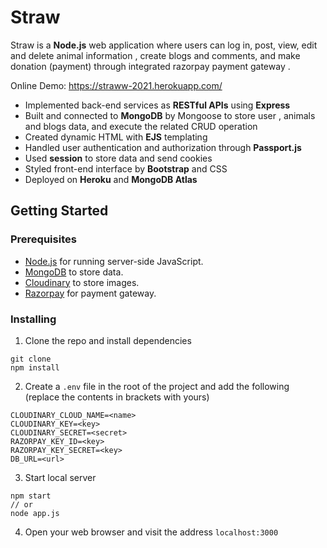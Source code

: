 
# Straw
Straw is a **Node.js** web application where users can log in, post, view, edit and delete animal information , create blogs and comments, and make donation (payment) through integrated razorpay payment gateway .  
  
Online Demo: https://straww-2021.herokuapp.com/  


* Implemented back-end services as **RESTful APIs** using **Express**
* Built and connected to **MongoDB** by Mongoose to store user , animals and blogs data, and execute the related CRUD operation
* Created dynamic HTML with **EJS** templating
* Handled user authentication and authorization through **Passport.js**
* Used **session** to store data and send cookies
* Styled front-end interface by **Bootstrap** and CSS
* Deployed on **Heroku** and **MongoDB Atlas**

## Getting Started  
### Prerequisites
* [Node.js](https://nodejs.org/en/) for running server-side JavaScript.  
* [MongoDB](https://www.mongodb.com/3) to store data.  
* [Cloudinary](https://cloudinary.com/) to store images.  
* [Razorpay](https://razorpay.com//) for payment gateway.

### Installing
1. Clone the repo and install dependencies
```
git clone 
npm install
```
2. Create a `.env` file in the root of the project and add the following (replace the contents in brackets with yours)
```
CLOUDINARY_CLOUD_NAME=<name>
CLOUDINARY_KEY=<key>
CLOUDINARY_SECRET=<secret>
RAZORPAY_KEY_ID=<key>
RAZORPAY_KEY_SECRET=<key>
DB_URL=<url>
```
3. Start local server
```
npm start
// or
node app.js
```
4. Open your web browser and visit the address `localhost:3000`
